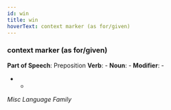 ```yaml
---
id: win
title: win
hoverText: context marker (as for/given)
---
```


### context marker (as for/given)

**Part of Speech**: Preposition
**Verb**: -
**Noun**: -
**Modifier**: -

- -
*Misc Language Family*